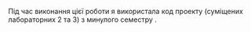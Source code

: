Під час виконання цієї роботи я використала код проекту (суміщених лабораторних 2 та 3) з минулого семестру .

